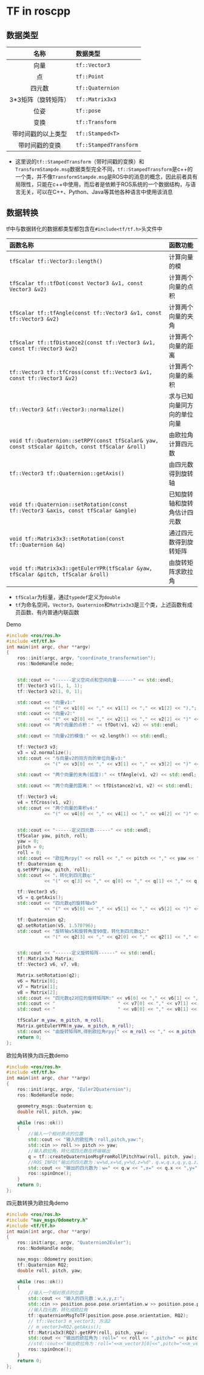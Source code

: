 # TF in roscpp

## 数据类型

| 名称 | 数据类型 |
| :---: | :---  |
| 向量 | `tf::Vector3` |
| 点 | `tf::Point` |
| 四元数 | `tf::Quaternion` |
| 3*3矩阵（旋转矩阵） | `tf::Matrix3x3`|
| 位姿 | `tf::pose` |
| 变换 | `tf::Transform` |
| 带时间戳的以上类型 | `tf::Stamped<T>` |
| 带时间戳的变换 | `tf::StampedTransform` |

- 这里说的`tf::StampedTransform`（带时间戳的变换）和`TransformStampde.msg`数据类型完全不同，`tf::StampedTransform`是c++的一个类，并不像`TransformStampde.msg`是ROS中的消息的概念，因此前者具有局限性，只能在c++中使用，而后者是依赖于ROS系统的一个数据结构，与语言无关，可以在C++、Python、Java等其他各种语言中使用该消息

## 数据转换

tf中与数据转化的数据都类型都包含在`#include<tf/tf.h>`头文件中

| 函数名称 | 函数功能 |
| :---  | :---  |
| `tfScalar tf::Vector3::length()` | 计算向量的模 |
| `tfScalar tf::tfDot(const Vector3 &v1, const Vector3 &v2)` | 计算两个向量的点积 |
| `tfScalar tf::tfAngle(const tf::Vector3 &v1, const tf::Vector3 &v2)` | 计算两个向量的夹角 |
| `tfScalar tf::tfDistance2(const tf::Vector3 &v1, const tf::Vector3 &v2)` | 计算两个向量的距离 |
| `tf::Vector3 tf::tfCross(const tf::Vector3 &v1, const tf::Vector3 &v2)` | 计算两个向量的乘积 |
| `tf::Vector3 &tf::Vector3::normalize()` | 求与已知向量同方向的单位向量 |
| `void tf::Quaternion::setRPY(const tfScalar& yaw, const stScalar &pitch, const tfScalar &roll)` | 由欧拉角计算四元数 |
| `tf::Vector3 tf::Quaternion::getAxis()` | 由四元数得到旋转轴 |
| `void tf::Quaternion::setRotation(const tf::Vector3 &axis, const tfScalar &angle)` | 已知旋转轴和旋转角估计四元数 |
| `void tf::Matrix3x3::setRotation(const tf::Quaternion &q)` | 通过四元数得到旋转矩阵 |
| `void tf::Matrix3x3::getEulerYPR(tfScalar &yaw, tfScalar &pitch, tfScalar &roll)` | 由旋转矩阵求欧拉角 |

- `tfScalar`为标量，通过`typedef`定义为`double`
- `tf`为命名空间，`Vector3`，`Quaternion`和`Matrix3x3`是三个类，上述函数有成员函数、有内普通内联函数

Demo

```cpp
#include <ros/ros.h>
#include <tf/tf.h>
int main(int argc, char **argv)
{
    ros::init(argc, argv, "coordinate_transformation");
    ros::NodeHandle node;


    std::cout << "------定义空间点和空间向量------" << std::endl;
    tf::Vector3 v1(1, 1, 1);
    tf::Vector3 v2(1, 0, 1);

    std::cout << "向量v1:"
              << "(" << v1[0] << "," << v1[1] << "," << v1[2] << "),";
    std::cout << "向量v2:"
              << "(" << v2[0] << "," << v2[1] << "," << v2[2] << ")" << std::endl;
    std::cout << "两个向量的点积：" << tfDot(v1, v2) << std::endl;

    std::cout << "向量v2的模值:" << v2.length() << std::endl;

    tf::Vector3 v3;
    v3 = v2.normalize();
    std::cout << "与向量v2的同方向的单位向量v3:"
              << "(" << v3[0] << "," << v3[1] << "," << v3[2] << ")" << std::endl;

    std::cout << "两个向量的夹角(弧度):" << tfAngle(v1, v2) << std::endl;

    std::cout << "两个向量的距离:" << tfDistance2(v1, v2) << std::endl;

    tf::Vector3 v4;
    v4 = tfCross(v1, v2);
    std::cout << "两个向量的乘积v4:"
              << "(" << v4[0] << "," << v4[1] << "," << v4[2] << ")" << std::endl;


    std::cout << "------定义四元数------" << std::endl;
    tfScalar yaw, pitch, roll;
    yaw = 0;
    pitch = 0;
    roll = 0;
    std::cout << "欧拉角rpy(" << roll << "," << pitch << "," << yaw << ")";
    tf::Quaternion q;
    q.setRPY(yaw, pitch, roll);
    std::cout << "，转化到四元数q:"
              << "(" << q[3] << "," << q[0] << "," << q[1] << "," << q[2] << ")" << std::endl;

    tf::Vector3 v5;
    v5 = q.getAxis();
    std::cout << "四元数q的旋转轴v5"
              << "(" << v5[0] << "," << v5[1] << "," << v5[2] << ")" << std::endl;

    tf::Quaternion q2;
    q2.setRotation(v5, 1.570796);
    std::cout << "旋转轴v5和旋转角度90度，转化到四元数q2:"
              << "(" << q2[3] << "," << q2[0] << "," << q2[1] << "," << q2[2] << ")" << std::endl;


    std::cout << "------定义旋转矩阵------" << std::endl;
    tf::Matrix3x3 Matrix;
    tf::Vector3 v6, v7, v8;

    Matrix.setRotation(q2);
    v6 = Matrix[0];
    v7 = Matrix[1];
    v8 = Matrix[2];
    std::cout << "四元数q2对应的旋转矩阵M:" << v6[0] << "," << v6[1] << "," << v6[2] << std::endl;
    std::cout << "                       " << v7[0] << "," << v7[1] << "," << v7[2] << std::endl;
    std::cout << "                       " << v8[0] << "," << v8[1] << "," << v8[2] << std::endl;

    tfScalar m_yaw, m_pitch, m_roll;
    Matrix.getEulerYPR(m_yaw, m_pitch, m_roll);
    std::cout << "由旋转矩阵M,得到欧拉角rpy(" << m_roll << "," << m_pitch << "," << m_yaw << ")";
    return 0;
};
```

欧拉角转换为四元数demo

```cpp
#include <ros/ros.h>
#include <tf/tf.h>
int main(int argc, char **argv)
{
    ros::init(argc, argv, "Euler2Quaternion");
    ros::NodeHandle node;

    geometry_msgs::Quaternion q;
    double roll, pitch, yaw;

    while (ros::ok())
    {
        //输入一个相对原点的位置
        std::cout << "输入的欧拉角：roll,pitch,yaw:";
        std::cin >> roll >> pitch >> yaw;
        //输入欧拉角，转化成四元数在终端输出
        q = tf::createQuaternionMsgFromRollPitchYaw(roll, pitch, yaw);
        //ROS_INFO("输出的四元数为：w=%d,x=%d,y=%d,z=%d"，q.w,q.x,q.y,q.z);
        std::cout << "输出的四元数为：w=" << q.w << ",x=" << q.x << ",y=" << q.y << ",z=" << q.z << std::endl;
        ros::spinOnce();
    }
    return 0;
};
```

四元数转换为欧拉角demo

```cpp
#include <ros/ros.h>
#include "nav_msgs/Odometry.h"
#include <tf/tf.h>
int main(int argc, char **argv)
{
    ros::init(argc, argv, "Quaternion2Euler");
    ros::NodeHandle node;

    nav_msgs::Odometry position;
    tf::Quaternion RQ2;
    double roll, pitch, yaw;

    while (ros::ok())
    {
        //输入一个相对原点的位置
        std::cout << "输入的四元数：w,x,y,z:";
        std::cin >> position.pose.pose.orientation.w >> position.pose.pose.orientation.x >> position.pose.pose.orientation.y >> position.pose.pose.orientation.z;
        //输入四元数，转化成欧拉角
        tf::quaternionMsgToTF(position.pose.pose.orientation, RQ2);
        // tf::Vector3 m_vector3; 方法2
        // m_vector3=RQ2.getAxis();
        tf::Matrix3x3(RQ2).getRPY(roll, pitch, yaw);
        std::cout << "输出的欧拉角为：roll=" << roll << ",pitch=" << pitch << ",yaw=" << yaw << std::endl;
        //std::cout<<"输出欧拉角为：roll="<<m_vector3[0]<<",pitch="<<m_vector3[1]<<",yaw="<<m_vector3[2]<<std::endl;
        ros::spinOnce();
    }
    return 0;
};
```
